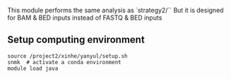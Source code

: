 This module performs the same analysis as `strategy2/``
But it is designed for BAM & BED inputs instead of FASTQ & BED inputs

## Setup computing environment

```
source /project2/xinhe/yanyul/setup.sh
snmk  # activate a conda environment
module load java
```
